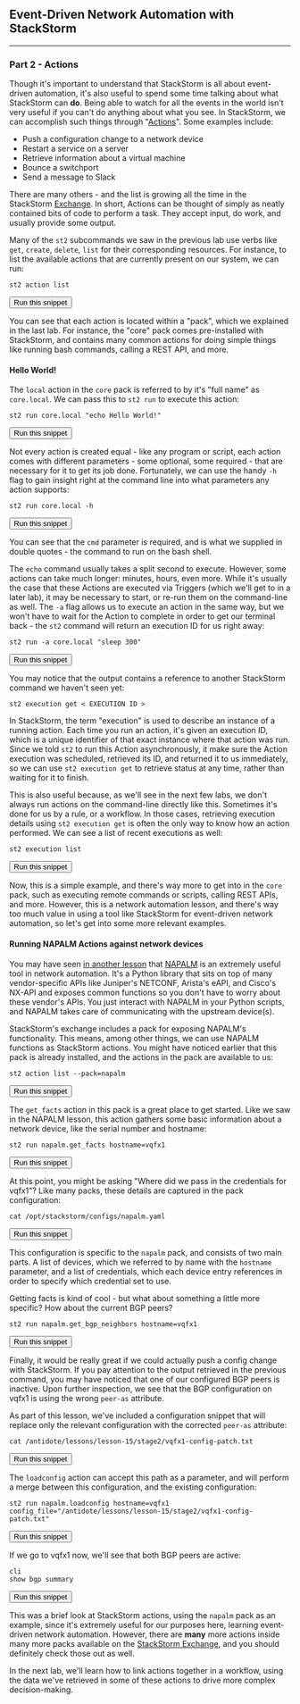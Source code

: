 ## Event-Driven Network Automation with StackStorm

---

### Part 2 - Actions

Though it's important to understand that StackStorm is all about event-driven automation, it's also useful to spend some time talking about what StackStorm can **do**. Being able to watch for all the events in the world isn't very useful if you can't do anything about what you see. In StackStorm, we can accomplish such things through "[Actions](https://docs.stackstorm.com/actions.html)". Some examples include:

- Push a configuration change to a network device
- Restart a service on a server
- Retrieve information about a virtual machine
- Bounce a switchport
- Send a message to Slack

There are many others - and the list is growing all the time in the StackStorm [Exchange](https://exchange.stackstorm.org/). In short, Actions can be thought of simply as neatly contained bits of code to perform a task. They accept input, do work, and usually provide some output.

Many of the `st2` subcommands we saw in the previous lab use verbs like `get`, `create`, `delete`, `list` for their corresponding resources.
For instance, to list the available actions that are currently present on our system, we can run:

```
st2 action list
```
<button type="button" class="btn btn-primary btn-sm" onclick="runSnippetInTab('st2', 0)">Run this snippet</button>

You can see that each action is located within a "pack", which we explained in the last lab. For instance, the "core" pack comes pre-installed with StackStorm,
and contains many common actions for doing simple things like running bash commands, calling a REST API, and more.


#### Hello World!

The `local` action in the `core` pack is referred to by it's "full name" as `core.local`. We can pass this to `st2 run` to execute this action:

```
st2 run core.local "echo Hello World!"
```
<button type="button" class="btn btn-primary btn-sm" onclick="runSnippetInTab('st2', 1)">Run this snippet</button>

Not every action is created equal - like any program or script, each action comes with different parameters - some optional, some required - that are necessary for it
to get its job done. Fortunately, we can use the handy `-h` flag to gain insight right at the command line into what parameters any action supports:

```
st2 run core.local -h
```
<button type="button" class="btn btn-primary btn-sm" onclick="runSnippetInTab('st2', 2)">Run this snippet</button>

You can see that the `cmd` parameter is required, and is what we supplied in double quotes - the command to run on the bash shell.

The `echo` command usually takes a split second to execute. However, some actions can take much longer: minutes, hours, even more.
While it's usually the case that these Actions are executed via Triggers (which we'll get to in a later lab), it may be necessary to
start, or re-run them on the command-line as well. The `-a` flag allows us to execute an action in the same way, but we won't have to
wait for the Action to complete in order to get our terminal back - the `st2` command will return an execution ID for us right away:

```
st2 run -a core.local "sleep 300"
```
<button type="button" class="btn btn-primary btn-sm" onclick="runSnippetInTab('st2', 3)">Run this snippet</button>

You may notice that the output contains a reference to another StackStorm command we haven't seen yet:

```
st2 execution get < EXECUTION ID >
```

In StackStorm, the term "execution" is used to describe an instance of a running action. Each time you run an action, it's given an execution ID, which is a unique identifier of that exact instance where that action was run. Since we told `st2` to run this Action asynchronously, it make sure the Action execution was scheduled, retrieved its ID, and returned it to us immediately, so we can use `st2 execution get` to retrieve status at any time, rather than waiting for it to finish.

This is also useful because, as we'll see in the next few labs, we don't always run actions on the command-line directly like this. Sometimes it's done for us by a rule, or a workflow. In those cases, retrieving execution details using `st2 execution get` is often the only way to know how an action performed. We can see a list of recent executions as well:

```
st2 execution list
```
<button type="button" class="btn btn-primary btn-sm" onclick="runSnippetInTab('st2', 5)">Run this snippet</button>

Now, this is a simple example, and there's way more to get into in the `core` pack, such as executing remote commands or scripts, calling REST APIs, and more. However,
this is a network automation lesson, and there's way too much value in using a tool like StackStorm for event-driven network automation, so let's get
into some more relevant examples.

#### Running NAPALM Actions against network devices

You may have seen [in another lesson](https://labs.networkreliability.engineering/labs/?lessonId=13&lessonStage=1) that
[NAPALM](https://github.com/napalm-automation/napalm) is an extremely useful tool in network automation. It's a Python library that sits on top of many vendor-specific
APIs like Juniper's NETCONF, Arista's eAPI, and Cisco's NX-API and exposes common functions so you don't have to worry about these vendor's APIs. You just interact
with NAPALM in your Python scripts, and NAPALM takes care of communicating with the upstream device(s).

StackStorm's exchange includes a pack for exposing NAPALM's functionality. This means, among other things, we can use NAPALM functions as StackStorm actions.
You might have noticed earlier that this pack is already installed, and the actions in the pack are available to us:

```
st2 action list --pack=napalm
```
<button type="button" class="btn btn-primary btn-sm" onclick="runSnippetInTab('st2', 6)">Run this snippet</button>


The `get_facts` action in this pack is a great place to get started. Like we saw in the NAPALM lesson, this action gathers some basic information about a network device, like the serial number and hostname:

```
st2 run napalm.get_facts hostname=vqfx1
```
<button type="button" class="btn btn-primary btn-sm" onclick="runSnippetInTab('st2', 7)">Run this snippet</button>

At this point, you might be asking "Where did we pass in the credentials for vqfx1"? Like many packs, these details are captured in the pack configuration:

```
cat /opt/stackstorm/configs/napalm.yaml
```
<button type="button" class="btn btn-primary btn-sm" onclick="runSnippetInTab('st2', 8)">Run this snippet</button>

This configuration is specific to the `napalm` pack, and consists of two main parts. A list of devices, which we referred to by name with the `hostname` parameter, and a list
of credentials, which each device entry references in order to specify which credential set to use.

Getting facts is kind of cool - but what about something a little more specific? How about the current BGP peers?

```
st2 run napalm.get_bgp_neighbors hostname=vqfx1
```
<button type="button" class="btn btn-primary btn-sm" onclick="runSnippetInTab('st2', 9)">Run this snippet</button>

Finally, it would be really great if we could actually push a config change with StackStorm.  If you pay attention to the output retrieved in the previous command, you may have noticed that one of our configured BGP peers is inactive. Upon further inspection, we see that the BGP configuration on vqfx1 is using the wrong `peer-as` attribute.

As part of this lesson, we've included a configuration snippet that will replace only the relevant configuration with the corrected `peer-as` attribute:

```
cat /antidote/lessons/lesson-15/stage2/vqfx1-config-patch.txt
```
<button type="button" class="btn btn-primary btn-sm" onclick="runSnippetInTab('vqfx1', 10)">Run this snippet</button>

The `loadconfig` action can accept this path as a parameter, and will perform a merge between this configuration, and the existing configuration:

```
st2 run napalm.loadconfig hostname=vqfx1 config_file="/antidote/lessons/lesson-15/stage2/vqfx1-config-patch.txt"
```
<button type="button" class="btn btn-primary btn-sm" onclick="runSnippetInTab('st2', 11)">Run this snippet</button>

If we go to vqfx1 now, we'll see that both BGP peers are active:

```
cli
show bgp summary
```
<button type="button" class="btn btn-primary btn-sm" onclick="runSnippetInTab('vqfx1', 12)">Run this snippet</button>

This was a brief look at StackStorm actions, using the `napalm` pack as an example, since it's extremely useful for our purposes here, learning event-driven network automation. However, there are **many** more actions inside many more packs available on the [StackStorm Exchange](https://exchange.stackstorm.org/), and you should definitely check those out as well.

In the next lab, we'll learn how to link actions together in a workflow, using the data we've retrieved in some of these actions to drive more complex decision-making.

